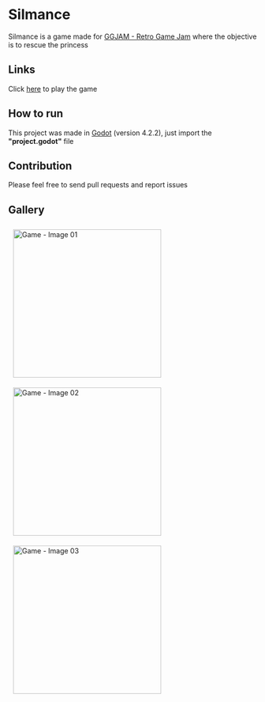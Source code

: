 # Silmance

Silmance is a game made for [GGJAM - Retro Game Jam](https://itch.io/jam/ggjam-retro) where the objective is to rescue the princess

## Links

Click [here](https://julio-igreja.itch.io/silmance) to play the game

## How to run

This project was made in [Godot](https://godotengine.org) (version 4.2.2), just import the **"project.godot"** file

## Contribution

Please feel free to send pull requests and report issues

## Gallery

  <img align="center" alt="Game - Image 01" height="300" width="300" style="margin: 10px;" src="https://img.itch.zone/aW1hZ2UvMjY5MDM0NS8xNjAzODkwMC5wbmc=/original/XjRheQ.png"/>
  <img align="center" alt="Game - Image 02" height="300" width="300" style="margin: 10px;" src="https://img.itch.zone/aW1hZ2UvMjY5MDM0NS8xNjAzODg5OS5wbmc=/original/Lwvz%2F7.png"/>
  <img align="center" alt="Game - Image 03" height="300" width="300" style="margin: 10px;" src="https://img.itch.zone/aW1hZ2UvMjY5MDM0NS8xNjAzODg5OC5wbmc=/original/8VMMU5.png"/>
